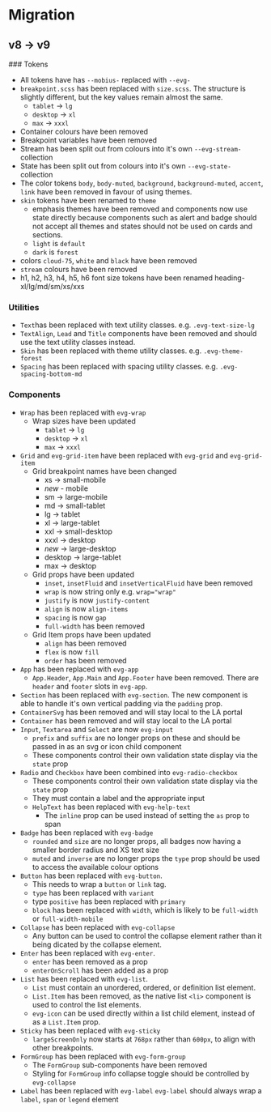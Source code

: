 # Migration

## v8 -> v9

### Tokens
- All tokens have has `--mobius-` replaced with `--evg-`
- `breakpoint.scss` has been replaced with `size.scss`. The structure is slightly different, but the key values remain almost the same.
  - `tablet` -> `lg`
  - `desktop` -> `xl`
  - `max` -> `xxxl`
- Container colours have been removed
- Breakpoint variables have been removed
- Stream has been split out from colours into it's own `--evg-stream-` collection
- State has been split out from colours into it's own `--evg-state-` collection
- The color tokens `body`, `body-muted`, `background`, `background-muted`, `accent`, `link` have been removed in favour of using themes.
- `skin` tokens have been renamed to `theme`
  - emphasis themes have been removed and components now use state directly because components such as alert and badge should not accept all themes and states should not be used on cards and sections.
  - `light` is `default`
  - `dark` is `forest`
- colors `cloud-75`, `white` and `black` have been removed
- `stream` colours have been removed
- h1, h2, h3, h4, h5, h6 font size tokens have been renamed heading-xl/lg/md/sm/xs/xxs

### Utilities
- `Text`has been replaced with text utility classes. e.g. `.evg-text-size-lg`
- `TextAlign`, `Lead` and `Title` components have been removed and should use the text utility classes instead.
- `Skin` has been replaced with theme utility classes. e.g. `.evg-theme-forest`
- `Spacing` has been replaced with spacing utility classes. e.g. `.evg-spacing-bottom-md`

### Components
- `Wrap` has been replaced with `evg-wrap`
  - Wrap sizes have been updated
    - `tablet` -> `lg`
    - `desktop` -> `xl`
    - `max` -> `xxxl`
- `Grid` and `evg-grid-item` have been replaced with `evg-grid` and `evg-grid-item`
  - Grid breakpoint names have been changed
    - xs -> small-mobile
    - *new* - mobile
    - sm -> large-mobile
    - md -> small-tablet
    - lg -> tablet
    - xl -> large-tablet
    - xxl -> small-desktop
    - xxxl -> desktop
    - *new* -> large-desktop
    - desktop -> large-tablet
    - max -> desktop
  - Grid props have been updated
    - `inset`, `insetFluid` and `insetVerticalFluid` have been removed
    - `wrap` is now string only e.g. `wrap="wrap"`
    - `justify` is now `justify-content`
    - `align` is now `align-items`
    - `spacing` is now `gap`
    - `full-width` has been removed
  - Grid Item props have been updated
    - `align` has been removed
    - `flex` is now `fill`
    - `order` has been removed
- `App` has been replaced with `evg-app`
  - `App.Header`, `App.Main` and `App.Footer` have been removed. There are `header` and `footer` slots in `evg-app`.
- `Section` has been replaced with `evg-section`. The new component is able to handle it's own vertical padding via the `padding` prop.
- `ContainerSvg` has been removed and will stay local to the LA portal
- `Container` has been removed and will stay local to the LA portal
- `Input`, `Textarea` and `Select` are now `evg-input`
  - `prefix` and `suffix` are no longer props on these and should be passed in as an svg or icon child component
  - These components control their own validation state display via the `state` prop
- `Radio` and `Checkbox` have been combined into `evg-radio-checkbox`
  - These components control their own validation state display via the `state` prop
  - They must contain a label and the appropriate input
  - `HelpText` has been replaced with `evg-help-text`
    - The `inline` prop can be used instead of setting the `as` prop to span
- `Badge` has been replaced with `evg-badge`
  - `rounded` and `size` are no longer props, all badges now having a smaller border radius and XS text size
  - `muted` and `inverse` are no longer props the `type` prop should be used to access the available colour options
- `Button` has been replaced with `evg-button`.
  - This needs to wrap a `button` or `link` tag.
  - `type` has been replaced with `variant`
  - type `positive` has been replaced with `primary`
  - `block` has been replaced with `width`, which is likely to be `full-width` or `full-width-mobile`
- `Collapse` has been replaced with  `evg-collapse`
  - Any button can be used to control the collapse element rather than it being dicated by the collapse element.
- `Enter` has been replaced with `evg-enter`.
  - `enter` has been removed as a prop
  - `enterOnScroll` has been added as a prop
- `List` has been replaced with `evg-list`.
  - `List` must contain an unordered, ordered, or definition list element.
  - `List.Item` has been removed, as the native list `<li>` component is used to control the list elements.
  - `evg-icon` can be used directly within a list child element, instead of as a `List.Item` prop.
- `Sticky` has been replaced with `evg-sticky`
  - `largeScreenOnly` now starts at `768px` rather than `600px`, to align with other breakpoints.
- `FormGroup` has been replaced with `evg-form-group`
  - The `FormGroup` sub-components have been removed
  - Styling for `FormGroup` info collapse toggle should be controlled by `evg-collapse`
- `Label` has been replaced with `evg-label`
  `evg-label` should always wrap a `label`, `span` or `legend` element
